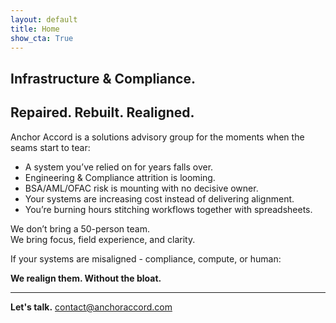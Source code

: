 ```yaml
---
layout: default
title: Home
show_cta: True
---
```


## **Infrastructure & Compliance.**
## **Repaired. Rebuilt. Realigned.**

Anchor Accord is a solutions advisory group for the
moments when the seams start to tear:  
- A system you’ve relied on for years falls over.
- Engineering & Compliance attrition is looming.  
- BSA/AML/OFAC risk is mounting with no decisive owner.
- Your systems are increasing cost instead of delivering
alignment.
- You’re burning hours stitching workflows together with spreadsheets.

We don’t bring a 50-person team.  
We bring focus, field experience, and clarity.  

If your systems are misaligned - compliance, compute, or human:

**We realign them. Without the bloat.**

---

**Let's talk.** [contact@anchoraccord.com](mailto:contact@anchoraccord.com)
